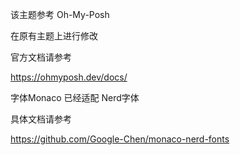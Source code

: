 该主题参考 Oh-My-Posh

在原有主题上进行修改 

官方文档请参考

https://ohmyposh.dev/docs/

字体Monaco 已经适配 Nerd字体

具体文档请参考

https://github.com/Google-Chen/monaco-nerd-fonts
